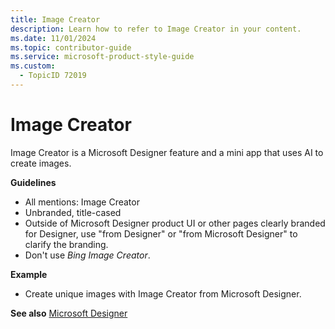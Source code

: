 ```yaml
---
title: Image Creator
description: Learn how to refer to Image Creator in your content.
ms.date: 11/01/2024
ms.topic: contributor-guide
ms.service: microsoft-product-style-guide
ms.custom:
  - TopicID 72019
---
```



# Image Creator

Image Creator is a Microsoft Designer feature and a mini app that uses AI to create images.

**Guidelines**

- All mentions: Image Creator  
- Unbranded, title-cased 
- Outside of Microsoft Designer product UI or other pages clearly branded for Designer, use "from Designer" or "from Microsoft Designer" to clarify the branding.
- Don't use *Bing Image Creator*.

**Example**

- Create unique images with Image Creator from Microsoft Designer.

**See also** [Microsoft Designer](~\a_z_names_terms\m\microsoft-designer.md)

